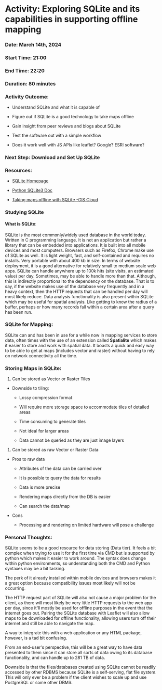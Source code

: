 # Activity: Exploring SQLite and its capabilities in supporting offline mapping 

### Date: March 14th, 2024 

### Start Time: 21:00 

### End Time: 22:20 

### Duration: 80 minutes 

### Activity Outcome: 

  * Understand SQLite and what it is capable of 

  * Figure out if SQLite is a good technology to take maps offline 

  * Gain insight from peer reviews and blogs about SQLite 

  * Test the software out with a simple workflow 

  * Does it work well with JS APIs like leaflet? Google? ESRI software? 

### Next Step: Download and Set Up SQLite 

### Resources: 

  * [SQLite Homepage](https://sqlite.org) 

  * [Python SQLite3 Doc](https://docs.python.org/3/library/sqlite3.html#) 

  * [Taking maps offline with SQLite  -GIS Cloud](https://av.tib.eu/media/41051) 

### Studying SQLite 

#### What is SQLite: 

SQLite is the most commonly/widely used database in the world today. Written in C programming language. It is not an application but rather a library that can be embedded into applications. It is built into all mobile devices and most computers. Browsers such as Firefox, Chrome make use of SQLite as well. 
It is light weight, fast, and self-contained and requires no installs. Very portable with about 400 kb in size. 
In terms of website deployment, it is a good alternative for relatively small to medium scale web apps. SQLite can handle anywhere up to 100k hits (site visits, an estimated value) per day. Sometimes, may be able to handle more than that. Although, this is indirectly proportional to the dependency on the database. That is to say, if the website makes use of the database very frequently and in a heavy context, then the HTTP requests that can be handled per day will most likely reduce. 
Data analysis functionality is also present within SQLite which may be useful for spatial analysis. Like getting to know the radius of a buffer, perhaps or how many records fall within a certain area after a query has been run.  

### SQLite for Mapping: 
SQLite can and has been in use for a while now in mapping services to store data, often times with the use of an extension called **Spatialite** which makes it easier to store and work with spatial data. It boasts a quick and easy way to be able to get at maps (includes vector and raster) without having to rely on network connectivity all the time.  
### Storing Maps in SQLite: 
1. Can be stored as Vector or Raster Tiles 

  * Downside to tiling: 

    * Lossy compression format 

    * Will require more storage space to accommodate tiles of detailed areas 

    * Time consuming to generate tiles 

    * Not ideal for larger areas 

    * Data cannot be queried as they are just image layers 
1. Can be stored as raw Vector or Raster Data 

  * Pros to raw data 

    * Attributes of the data can be carried over 

    * It is possible to query the data for results 

    * Data is more precise 

    * Rendering maps directly from the DB is easier 

    * Can search the data/map 

  * Cons 

    * Processing and rendering on limited hardware will pose a challenge 

 

### Personal Thoughts: 

SQLite seems to be a good resource for data storing (Data tier). It feels a bit complex when trying to use it for the first time via CMD but is supported by python which makes it easier to work around. The syntax does change within python environments, so understanding both the CMD and Python syntaxes may be a bit tasking. 

The perk of it already installed within mobile devices and browsers makes it a great option because compatibility issues most likely will not be occurring. 

The HTTP request part of SQLite will also not cause a major problem for the client, as there will most likely be very little HTTP requests to the web app per day, since it'll mostly be used for offline purposes in the event that the internet goes out. Pairing the SQLite database with Leaflet will also allow maps to be downloaded for offline functionality, allowing users turn off their internet and still be able to navigate the map. 

A way to integrate this with a web application or any HTML package, however, is a tad bit confusing.  

From an end-user's perspective, this will be a great way to have data presented to them since it can store all sorts of data owing to its database functionality, and can handle up to 281 TB of data. 

Downside is that the files/databases created using SQLite cannot be readily accessed by other RDBMS because SQLite is a self-serving, flat file system. This will only ever be a problem if the client wishes to scale up and use PostgreSQL or some other DBMS. 
